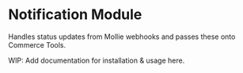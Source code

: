 # Notification Module

Handles status updates from Mollie webhooks and passes these onto Commerce Tools.

WIP: Add documentation for installation & usage here.
